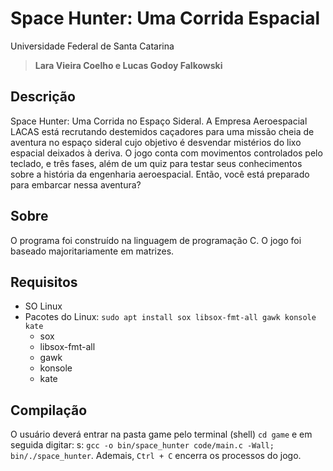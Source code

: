 # Space Hunter: Uma Corrida Espacial

Universidade Federal de Santa Catarina
> **Lara Vieira Coelho e Lucas Godoy Falkowski**


## Descrição
Space Hunter: Uma Corrida no Espaço Sideral. A Empresa Aeroespacial LACAS está recrutando destemidos caçadores para uma missão cheia de aventura no espaço sideral cujo objetivo é desvendar mistérios do lixo espacial deixados à deriva. O jogo conta com movimentos controlados pelo teclado, e três fases, além de um quiz para testar seus conhecimentos sobre a história da engenharia aeroespacial. Então, você está preparado para embarcar nessa aventura?

## Sobre
O programa foi construído na linguagem de programação C. O jogo foi baseado majoritariamente em matrizes.

## Requisitos

-   SO Linux
-   Pacotes do Linux:  `sudo apt install sox libsox-fmt-all gawk konsole kate`
    -   sox
    -   libsox-fmt-all
    -   gawk
    -   konsole
    -   kate


## Compilação
O usuário deverá entrar na pasta game pelo terminal (shell) `cd game` e em seguida digitar: s:  `gcc -o bin/space_hunter code/main.c -Wall; bin/./space_hunter`. Ademais, `Ctrl + C` encerra os processos do jogo.
